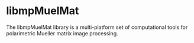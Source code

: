 # libmpMuelMat
The libmpMuelMat library is a multi-platform set of computational tools for polarimetric Mueller matrix image processing.
